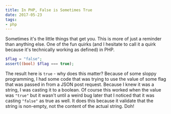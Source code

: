 ```yaml
---
title: In PHP, False is Sometimes True
date: 2017-05-23
tags:
- php
---
```

Sometimes it's the little things that get you.  This is more of just a reminder than anything else.  One of the fun quirks (and I hesitate to call it a quirk because it's technically working as defined) in PHP.

<!--more-->

```php
$flag = "false";
assert((bool) $flag === true);
```

The result here is `true` - why does this matter?  Because of some sloppy programming, I had some code that was trying to use the value of some flag that was passed in from a JSON post request.  Because I knew it was a string, I was casting it to a boolean.  Of course this worked when the value was `"true"` but it wasn't until a weird bug later that I noticed that it was casting `"false"` as true as well.  It does this because it validate that the string is non-empty, not the content of the actual string.  Doh!
